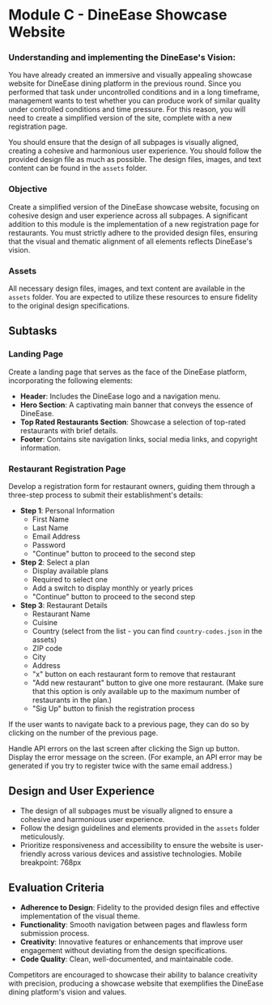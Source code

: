 # Module C - DineEase Showcase Website

### Understanding and implementing the DineEase's Vision: 

You have already created an immersive and visually appealing showcase website for DineEase dining platform in the previous round. Since you performed that task under uncontrolled conditions and in a long timeframe, management wants to test whether you can produce work of similar quality under controlled conditions and time pressure. For this reason, you will need to create a simplified version of the site, complete with a new registration page.

You should ensure that the design of all subpages is visually aligned, creating a cohesive and harmonious user experience. You should follow the provided design file as much as possible. The design files, images, and text content can be found in the `assets` folder.

### Objective
Create a simplified version of the DineEase showcase website, focusing on cohesive design and user experience across all subpages. A significant addition to this module is the implementation of a new registration page for restaurants. You must strictly adhere to the provided design files, ensuring that the visual and thematic alignment of all elements reflects DineEase's vision.

### Assets
All necessary design files, images, and text content are available in the `assets` folder. You are expected to utilize these resources to ensure fidelity to the original design specifications.

## Subtasks

### Landing Page
Create a landing page that serves as the face of the DineEase platform, incorporating the following elements:
- **Header**: Includes the DineEase logo and a navigation menu.
- **Hero Section**: A captivating main banner that conveys the essence of DineEase.
- **Top Rated Restaurants Section**: Showcase a selection of top-rated restaurants with brief details.
- **Footer**: Contains site navigation links, social media links, and copyright information.

### Restaurant Registration Page
Develop a registration form for restaurant owners, guiding them through a three-step process to submit their establishment's details:
- **Step 1**: Personal Information
  - First Name
  - Last Name
  - Email Address
  - Password
  - "Continue" button to proceed to the second step
- **Step 2**: Select a plan
  - Display available plans
  - Required to select one
  - Add a switch to display monthly or yearly prices
  - "Continue" button to proceed to the second step
- **Step 3**: Restaurant Details
  - Restaurant Name
  - Cuisine
  - Country (select from the list - you can find `country-codes.json` in the assets)
  - ZIP code
  - City
  - Address
  - "x" button on each restaurant form to remove that restaurant
  - "Add new restaurant" button to give one more restaurant. (Make sure that this option is only available up to the maximum number of restaurants in the plan.)
  - "Sig Up" button to finish the registration process

If the user wants to navigate back to a previous page, they can do so by clicking on the number of the previous page.
   
Handle API errors on the last screen after clicking the Sign up button. Display the error message on the screen. (For example, an API error may be generated if you try to register twice with the same email address.)

## Design and User Experience
- The design of all subpages must be visually aligned to ensure a cohesive and harmonious user experience.
- Follow the design guidelines and elements provided in the `assets` folder meticulously.
- Prioritize responsiveness and accessibility to ensure the website is user-friendly across various devices and assistive technologies. Mobile breakpoint: 768px

## Evaluation Criteria
- **Adherence to Design**: Fidelity to the provided design files and effective implementation of the visual theme.
- **Functionality**: Smooth navigation between pages and flawless form submission process.
- **Creativity**: Innovative features or enhancements that improve user engagement without deviating from the design specifications.
- **Code Quality**: Clean, well-documented, and maintainable code.

Competitors are encouraged to showcase their ability to balance creativity with precision, producing a showcase website that exemplifies the DineEase dining platform's vision and values.
